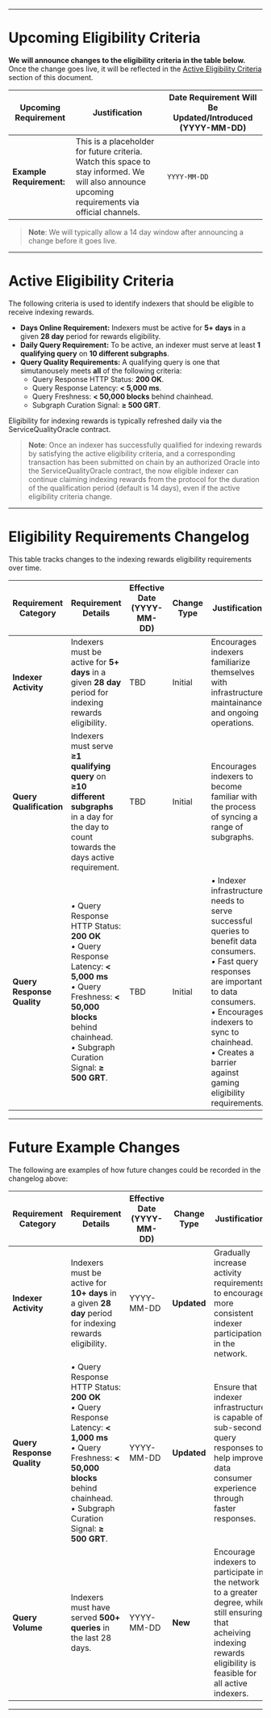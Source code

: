 
---

# Upcoming Eligibility Criteria

**We will announce changes to the eligibility criteria in the table below.** Once the change goes live, it will be reflected in the [Active Eligibility Criteria](https://github.com/graphprotocol/service-quality-oracle/blob/main/ELIGIBILITY_CRITERIA.md#active-eligibility-criteria) section of this document.

| Upcoming Requirement | Justification | Date Requirement Will Be Updated/Introduced (YYYY-MM-DD) |
|----------------------|---------------|----------------------------------------------------------|
| **Example Requirement:** | This is a placeholder for future criteria. Watch this space to stay informed. We will also announce upcoming requirements via official channels. | `YYYY-MM-DD` |

> **Note**:
> We will typically allow a 14 day window after announcing a change before it goes live.

---

# Active Eligibility Criteria

The following criteria is used to identify indexers that should be eligible to receive indexing rewards.

- **Days Online Requirement:** Indexers must be active for **5+ days** in a given **28 day** period for rewards eligibility.
- **Daily Query Requirement:** To be active, an indexer must serve at least **1 qualifying query** on **10 different subgraphs**.
- **Query Quality Requirements:** A qualifying query is one that simutanousely meets **all** of the following criteria:
  - Query Response HTTP Status: **200 OK**.
  - Query Response Latency: **< 5,000 ms**.
  - Query Freshness: **< 50,000 blocks** behind chainhead.
  - Subgraph Curation Signal: **≥ 500 GRT**.

Eligibility for indexing rewards is typically refreshed daily via the ServiceQualityOracle contract.

> **Note**:
> Once an indexer has successfully qualified for indexing rewards by satisfying the active eligibility criteria, and a corresponding transaction has been submitted on chain by an authorized Oracle into the ServiceQualityOracle contract, the now eligible indexer can continue claiming indexing rewards from the protocol for the duration of the qualification period (default is 14 days), even if the active eligibility criteria change.

---

# Eligibility Requirements Changelog

This table tracks changes to the indexing rewards eligibility requirements over time.

| Requirement Category | Requirement Details | Effective Date (YYYY-MM-DD) | Change Type | Justification | Notes |
|----------------------|---------------------|-----------------------------|-------------|---------------|-------|
| **Indexer Activity** | Indexers must be active for **5+ days** in a given **28 day** period for indexing rewards eligibility. | TBD | Initial | Encourages indexers familiarize themselves with infrastructure maintainance and ongoing operations. | Planned for Service Quality Oracle launch |
| **Query Qualification** | Indexers must serve **≥1 qualifying query** on **≥10 different subgraphs** in a day for the day to count towards the days active requirement. | TBD | Initial | Encourages indexers to become familiar with the process of syncing a range of subgraphs. | Planned for Service Quality Oracle launch |
| **Query Response Quality** | *•* Query Response HTTP Status: **200 OK**<br>*•* Query Response Latency: **< 5,000 ms**<br>*•* Query Freshness: **< 50,000 blocks** behind chainhead.<br>*•* Subgraph Curation Signal: **≥ 500 GRT**. | TBD | Initial | *•* Indexer infrastructure needs to serve successful queries to benefit data consumers.<br>*•* Fast query responses are important to data consumers.<br>*•* Encourages indexers to sync to chainhead.<br>*•* Creates a barrier against gaming eligibility requirements. | Planned for Service Quality Oracle launch |

---

# Future Example Changes

The following are examples of how future changes could be recorded in the changelog above:

| Requirement Category | Requirement Details | Effective Date (YYYY-MM-DD) | Change Type | Justification | Notes |
|----------------------|---------------------|------------------------------|------------|---------------|-------|
| **Indexer Activity** | Indexers must be active for **10+ days** in a given **28 day** period for indexing rewards eligibility. | YYYY-MM-DD | **Updated** | Gradually increase activity requirements to encourage more consistent indexer participation in the network. | **Indexer Activity** increased to **10+ days** in a given 28 day period from **5+ days** in a given 28 day period |
| **Query Response Quality** | *•* Query Response HTTP Status: **200 OK**<br>*•* Query Response Latency: **< 1,000 ms**<br>*•* Query Freshness: **< 50,000 blocks** behind chainhead.<br>*•* Subgraph Curation Signal: **≥ 500 GRT**. | YYYY-MM-DD | **Updated** | Ensure that indexer infrastructure is capable of sub-second query responses to help improve data consumer experience through faster responses. | **Query Response Latency** tightened to **< 1,000 ms** from **< 5,000 ms**. Other query response quality requirements unchanged. |
| **Query Volume** | Indexers must have served **500+ queries** in the last 28 days. | YYYY-MM-DD | **New** | Encourage indexers to participate in the network to a greater degree, while still ensuring that acheiving indexing rewards eligibility is feasible for all active indexers. | New requirement added. |

---

